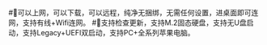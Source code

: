 #🐛可以上网，可以下载，可以远程，纯净无捆绑，无需任何设置，进桌面即可连网，支持有线+Wifi连网。
#🐛支持检查更新，支持M.2固态硬盘，支持无U盘启动，支持Legacy+UEFI双启动，支持PC+全系列苹果电脑。
